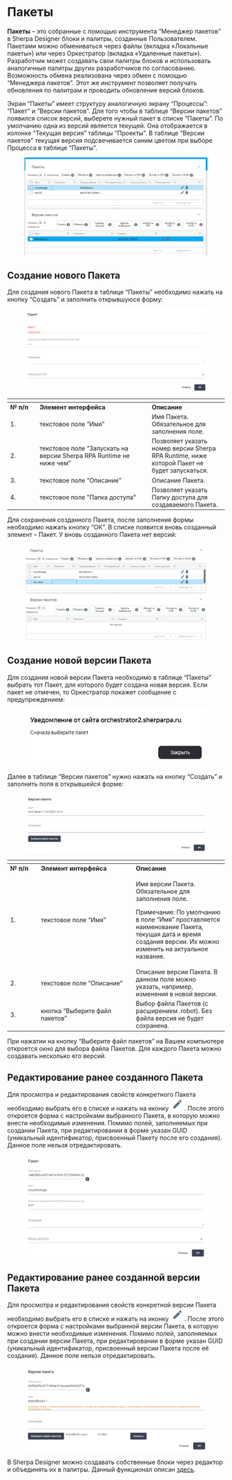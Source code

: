 # Пакеты

**Пакеты** – это собранные с помощью инструмента “Менеджер пакетов” в Sherpa Designer блоки и палитры, созданные Пользователем. Пакетами можно обмениваться через файлы (вкладка «Локальные пакеты») или через Оркестратор (вкладка «Удаленные пакеты»). Разработчик может создавать свои палитры блоков и использовать аналогичные палитры других разработчиков по согласованию. Возможность обмена реализована через обмен с помощью “Менеджера пакетов”. Этот же инструмент позволяет получать обновления по палитрам и проводить обновление версий блоков.

Экран “Пакеты” имеет структуру аналогичную экрану “Процессы”: “Пакет” и “Версии пакетов”. Для того чтобы в таблице “Версии пакетов” появился список версий, выберете нужный пакет в списке “Пакеты”. По умолчанию одна из версий является текущей. Она отображается в колонке “Текущая версия” таблицы “Проекты”. В таблице “Версии пакетов” текущая версия подсвечивается синим цветом при выборе Процесса в таблице “Пакеты”.

<figure><img src="../../../.gitbook/assets/изображение (7).png" alt=""><figcaption></figcaption></figure>

## **Создание нового Пакета**

Для создания нового Пакета в таблице “Пакеты” необходимо нажать на кнопку “Создать” и заполнить открывшуюся форму:

<figure><img src="../../../.gitbook/assets/изображение (1) (1) (1) (1) (1).png" alt=""><figcaption></figcaption></figure>

<table data-header-hidden><thead><tr><th width="54"></th><th width="246"></th><th></th></tr></thead><tbody><tr><td><strong>№ п/п</strong></td><td><strong>Элемент интерфейса</strong></td><td><strong>Описание</strong> </td></tr><tr><td>1.</td><td>текстовое поле “Имя”</td><td>Имя Пакета. Обязательное для заполнения поле.</td></tr><tr><td>2.</td><td>текстовое поле “Запускать на версии Sherpa RPA Runtime не ниже чем”</td><td>Позволяет указать номер версии Sherpa RPA Runtime, ниже которой Пакет не будет запускаться.</td></tr><tr><td>3.</td><td>текстовое поле “Описание”</td><td>Описание Пакета.</td></tr><tr><td>4.</td><td>текстовое поле "Папка доступа"</td><td>Позволяет указать Папку доступа для создаваемого Пакета.</td></tr></tbody></table>

Для сохранения созданного Пакета, после заполнения формы необходимо нажать кнопку “ОК”. В списке появится вновь созданный элемент – Пакет. У вновь созданного Пакета нет версий:

<figure><img src="../../../.gitbook/assets/изображение (2) (1) (1) (1).png" alt=""><figcaption></figcaption></figure>

## **Создание новой версии Пакета**

Для создания новой версии Пакета необходимо в таблице “Пакеты” выбрать тот Пакет, для которого будет создана новая версия. Если пакет не отмечен, то Оркестратор покажет сообщение с предупреждением:

<figure><img src="../../../.gitbook/assets/изображение (3) (1) (1).png" alt=""><figcaption></figcaption></figure>

Далее в таблице “Версии пакетов” нужно нажать на кнопку “Создать” и заполнить поля в открывшейся форме:

<figure><img src="../../../.gitbook/assets/изображение (4) (1).png" alt=""><figcaption></figcaption></figure>

<table data-header-hidden><thead><tr><th width="57"></th><th width="206"></th><th></th></tr></thead><tbody><tr><td><strong>№ п/п</strong></td><td><strong>Элемент интерфейса</strong></td><td><strong>Описание</strong> </td></tr><tr><td>1.</td><td>текстовое поле “Имя”</td><td><p>Имя версии Пакета. Обязательное для заполнения поле.</p><p>Примечание: По умолчанию в поле “Имя” проставляется наименование Пакета, текущая дата и время создания версии. Их можно изменить на актуальное название.</p></td></tr><tr><td>2.</td><td>текстовое поле “Описание”</td><td>Описание версии Пакета. В данном поле можно указать, например, изменения в новой версии.</td></tr><tr><td>3.</td><td>кнопка “Выберите файл пакетов”</td><td>Выбор файла Пакетов (с расширением .robot). Без файла версия не будет сохранена.</td></tr></tbody></table>

При нажатии на кнопку “Выберите файл пакетов” на Вашем компьютере откроется окно для выбора файла Пакетов. Для каждого Пакета можно создавать несколько его версий.

## **Редактирование ранее созданного Пакета**

Для просмотра и редактирования свойств конкретного Пакета необходимо выбрать его в списке и нажать на иконку ![](<../../../.gitbook/assets/изображение (5) (1).png>). После этого откроется форма с настройками выбранного Пакета, в которую можно внести необходимые изменения. Помимо полей, заполняемых при создании Пакета, при редактировании в форме указан GUID (уникальный идентификатор, присвоенный Пакету после его создания). Данное поле нельзя отредактировать.

<figure><img src="../../../.gitbook/assets/изображение (7) (1).png" alt=""><figcaption></figcaption></figure>

## **Редактирование ранее созданной версии Пакета**

Для просмотра и редактирования свойств конкретной версии Пакета необходимо выбрать его в списке и нажать на иконку ![](<../../../.gitbook/assets/2025-04-17_22-35-51 (1) (1).png>). После этого откроется форма с настройками выбранной версии Пакета, в которую можно внести необходимые изменения. Помимо полей, заполняемых при создании версии Пакета, при редактировании в форме указан GUID (уникальный идентификатор, присвоенный  версии Пакета после её создания). Данное поле нельзя отредактировать.

<figure><img src="../../../.gitbook/assets/изображение (6) (1).png" alt=""><figcaption></figcaption></figure>

В Sherpa Designer можно создавать собственные блоки через редактор и объединять их в палитры. Данный функционал описан [здесь](../../../sherpa-designer/rabota-v-sherpa-designer/glavnaya-panel/bloki/redaktor-blokov.md).

